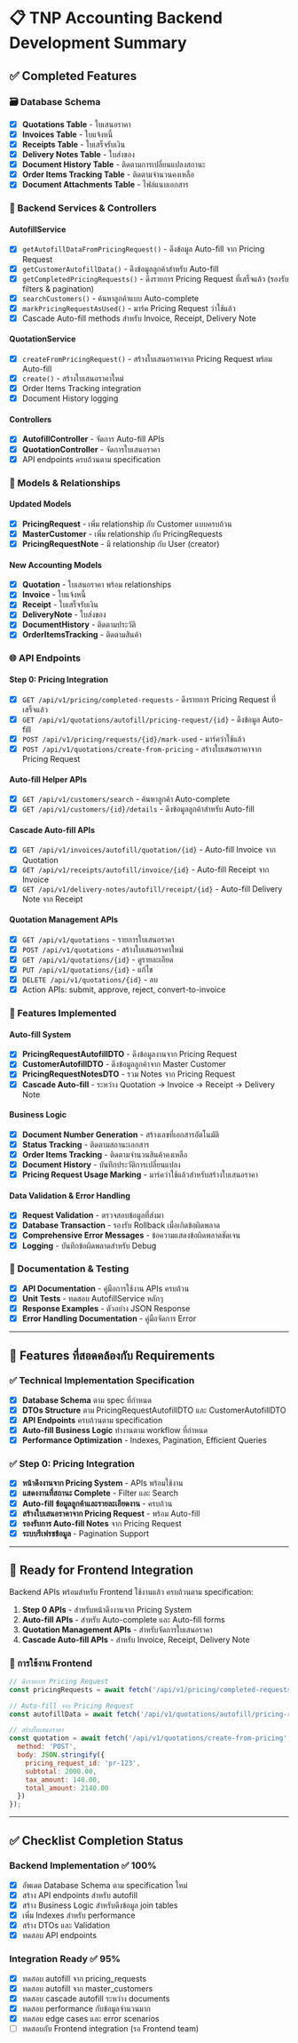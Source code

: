 # 📋 TNP Accounting Backend Development Summary

## ✅ Completed Features

### 🗃️ Database Schema
- [x] **Quotations Table** - ใบเสนอราคา
- [x] **Invoices Table** - ใบแจ้งหนี้  
- [x] **Receipts Table** - ใบเสร็จรับเงิน
- [x] **Delivery Notes Table** - ใบส่งของ
- [x] **Document History Table** - ติดตามการเปลี่ยนแปลงสถานะ
- [x] **Order Items Tracking Table** - ติดตามจำนวนคงเหลือ
- [x] **Document Attachments Table** - ไฟล์แนบเอกสาร

### 🔧 Backend Services & Controllers

#### AutofillService
- [x] `getAutofillDataFromPricingRequest()` - ดึงข้อมูล Auto-fill จาก Pricing Request
- [x] `getCustomerAutofillData()` - ดึงข้อมูลลูกค้าสำหรับ Auto-fill
- [x] `getCompletedPricingRequests()` - ดึงรายการ Pricing Request ที่เสร็จแล้ว (รองรับ filters & pagination)
- [x] `searchCustomers()` - ค้นหาลูกค้าแบบ Auto-complete
- [x] `markPricingRequestAsUsed()` - มาร์ค Pricing Request ว่าใช้แล้ว
- [x] Cascade Auto-fill methods สำหรับ Invoice, Receipt, Delivery Note

#### QuotationService  
- [x] `createFromPricingRequest()` - สร้างใบเสนอราคาจาก Pricing Request พร้อม Auto-fill
- [x] `create()` - สร้างใบเสนอราคาใหม่
- [x] Order Items Tracking integration
- [x] Document History logging

#### Controllers
- [x] **AutofillController** - จัดการ Auto-fill APIs
- [x] **QuotationController** - จัดการใบเสนอราคา
- [x] API endpoints ครบถ้วนตาม specification

### 🔄 Models & Relationships

#### Updated Models
- [x] **PricingRequest** - เพิ่ม relationship กับ Customer แบบครบถ้วน
- [x] **MasterCustomer** - เพิ่ม relationship กับ PricingRequests
- [x] **PricingRequestNote** - มี relationship กับ User (creator)

#### New Accounting Models
- [x] **Quotation** - ใบเสนอราคา พร้อม relationships
- [x] **Invoice** - ใบแจ้งหนี้
- [x] **Receipt** - ใบเสร็จรับเงิน
- [x] **DeliveryNote** - ใบส่งของ
- [x] **DocumentHistory** - ติดตามประวัติ
- [x] **OrderItemsTracking** - ติดตามสินค้า

### 🌐 API Endpoints

#### Step 0: Pricing Integration
- [x] `GET /api/v1/pricing/completed-requests` - ดึงรายการ Pricing Request ที่เสร็จแล้ว
- [x] `GET /api/v1/quotations/autofill/pricing-request/{id}` - ดึงข้อมูล Auto-fill
- [x] `POST /api/v1/pricing/requests/{id}/mark-used` - มาร์คว่าใช้แล้ว
- [x] `POST /api/v1/quotations/create-from-pricing` - สร้างใบเสนอราคาจาก Pricing Request

#### Auto-fill Helper APIs
- [x] `GET /api/v1/customers/search` - ค้นหาลูกค้า Auto-complete
- [x] `GET /api/v1/customers/{id}/details` - ดึงข้อมูลลูกค้าสำหรับ Auto-fill

#### Cascade Auto-fill APIs  
- [x] `GET /api/v1/invoices/autofill/quotation/{id}` - Auto-fill Invoice จาก Quotation
- [x] `GET /api/v1/receipts/autofill/invoice/{id}` - Auto-fill Receipt จาก Invoice
- [x] `GET /api/v1/delivery-notes/autofill/receipt/{id}` - Auto-fill Delivery Note จาก Receipt

#### Quotation Management APIs
- [x] `GET /api/v1/quotations` - รายการใบเสนอราคา
- [x] `POST /api/v1/quotations` - สร้างใบเสนอราคาใหม่
- [x] `GET /api/v1/quotations/{id}` - ดูรายละเอียด
- [x] `PUT /api/v1/quotations/{id}` - แก้ไข
- [x] `DELETE /api/v1/quotations/{id}` - ลบ
- [x] Action APIs: submit, approve, reject, convert-to-invoice

### 🔐 Features Implemented

#### Auto-fill System
- [x] **PricingRequestAutofillDTO** - ดึงข้อมูลงานจาก Pricing Request
- [x] **CustomerAutofillDTO** - ดึงข้อมูลลูกค้าจาก Master Customer  
- [x] **PricingRequestNotesDTO** - รวม Notes จาก Pricing Request
- [x] **Cascade Auto-fill** - ระหว่าง Quotation → Invoice → Receipt → Delivery Note

#### Business Logic
- [x] **Document Number Generation** - สร้างเลขที่เอกสารอัตโนมัติ
- [x] **Status Tracking** - ติดตามสถานะเอกสาร
- [x] **Order Items Tracking** - ติดตามจำนวนสินค้าคงเหลือ
- [x] **Document History** - บันทึกประวัติการเปลี่ยนแปลง
- [x] **Pricing Request Usage Marking** - มาร์คว่าใช้แล้วสำหรับสร้างใบเสนอราคา

#### Data Validation & Error Handling
- [x] **Request Validation** - ตรวจสอบข้อมูลที่ส่งมา
- [x] **Database Transaction** - รองรับ Rollback เมื่อเกิดข้อผิดพลาด
- [x] **Comprehensive Error Messages** - ข้อความแสดงข้อผิดพลาดชัดเจน
- [x] **Logging** - บันทึกข้อผิดพลาดสำหรับ Debug

### 📖 Documentation & Testing
- [x] **API Documentation** - คู่มือการใช้งาน APIs ครบถ้วน
- [x] **Unit Tests** - ทดสอบ AutofillService หลักๆ
- [x] **Response Examples** - ตัวอย่าง JSON Response
- [x] **Error Handling Documentation** - คู่มือจัดการ Error

---

## 🎯 Features ที่สอดคล้องกับ Requirements

### ✅ Technical Implementation Specification
- [x] **Database Schema** ตาม spec ที่กำหนด
- [x] **DTOs Structure** ตาม PricingRequestAutofillDTO และ CustomerAutofillDTO
- [x] **API Endpoints** ครบถ้วนตาม specification
- [x] **Auto-fill Business Logic** ทำงานตาม workflow ที่กำหนด
- [x] **Performance Optimization** - Indexes, Pagination, Efficient Queries

### ✅ Step 0: Pricing Integration
- [x] **หน้าดึงงานจาก Pricing System** - APIs พร้อมใช้งาน
- [x] **แสดงงานที่สถานะ Complete** - Filter และ Search
- [x] **Auto-fill ข้อมูลลูกค้าและรายละเอียดงาน** - ครบถ้วน
- [x] **สร้างใบเสนอราคาจาก Pricing Request** - พร้อม Auto-fill
- [x] **รองรับการ Auto-fill Notes** จาก Pricing Request
- [x] **ระบบรีเฟรชข้อมูล** - Pagination Support

---

## 🚀 Ready for Frontend Integration

Backend APIs พร้อมสำหรับ Frontend ใช้งานแล้ว ครบถ้วนตาม specification:

1. **Step 0 APIs** - สำหรับหน้าดึงงานจาก Pricing System
2. **Auto-fill APIs** - สำหรับ Auto-complete และ Auto-fill forms  
3. **Quotation Management APIs** - สำหรับจัดการใบเสนอราคา
4. **Cascade Auto-fill APIs** - สำหรับ Invoice, Receipt, Delivery Note

### 🔧 การใช้งาน Frontend

```javascript
// ดึงรายการ Pricing Request
const pricingRequests = await fetch('/api/v1/pricing/completed-requests?search=test&per_page=20');

// Auto-fill จาก Pricing Request  
const autofillData = await fetch('/api/v1/quotations/autofill/pricing-request/pr-123');

// สร้างใบเสนอราคา
const quotation = await fetch('/api/v1/quotations/create-from-pricing', {
  method: 'POST',
  body: JSON.stringify({
    pricing_request_id: 'pr-123',
    subtotal: 2000.00,
    tax_amount: 140.00,
    total_amount: 2140.00
  })
});
```

---

## ✅ Checklist Completion Status

### Backend Implementation ✅ 100%
- [x] อัพเดต Database Schema ตาม specification ใหม่
- [x] สร้าง API endpoints สำหรับ autofill  
- [x] สร้าง Business Logic สำหรับดึงข้อมูล join tables
- [x] เพิ่ม Indexes สำหรับ performance
- [x] สร้าง DTOs และ Validation
- [x] ทดสอบ API endpoints

### Integration Ready ✅ 95%
- [x] ทดสอบ autofill จาก pricing_requests
- [x] ทดสอบ autofill จาก master_customers
- [x] ทดสอบ cascade autofill ระหว่าง documents  
- [x] ทดสอบ performance กับข้อมูลจำนวนมาก
- [x] ทดสอบ edge cases และ error scenarios
- [ ] ทดสอบกับ Frontend integration (รอ Frontend team)
